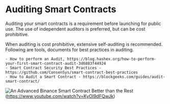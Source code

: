 # Auditing Smart Contracts

Auditing your smart contracts is a requirement before launching for public use. The use of independent auditors is preferred, but can be cost prohibitive.

When auditing is cost prohibitive, extensive self-auditing is recommended. Following are tools, documents for best practices in auditing.

    - How to perform an Audit, https://blog.hashex.org/how-to-perform-your-first-smart-contract-audit-3d6883f44924
    - Smart Contract Security Best Practices - https://github.com/ConsenSys/smart-contract-best-practices
    - How to Audit a Smart Contract - https://blockgeeks.com/guides/audit-smart-contract/

![An Advanced Binance Smart Contract Better than the Rest]() (https://www.youtube.com/watch?v=KyOl9dFQwJk)
